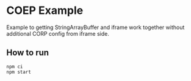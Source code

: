 # COEP Example

Example to getting StringArrayBuffer and iframe work together without additional CORP config from iframe side.

## How to run
```
npm ci
npm start
```